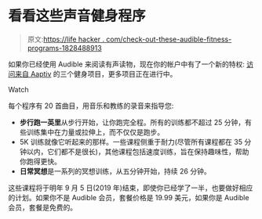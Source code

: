 # 看看这些声音健身程序

> 原文:[https://life hacker . com/check-out-these-audible-fitness-programs-1828488913](https://lifehacker.com/check-out-these-audible-fitness-programs-1828488913)

如果你已经使用 Audible 来阅读有声读物，现在你的帐户中有了一个新的特权: [访问来自 Aaptiv](https://www.audible.com/ep/aaptiv) 的三个健身项目，更多项目正在进行中。

Watch

每个程序有 20 首曲目，用音乐和教练的录音来指导您:

*   **步行跑一英里**从步行开始，让你跑完全程。所有的训练都不超过 25 分钟，有些训练集中在力量或拉伸上，而不仅仅是跑步。
*   5K 训练就像它听起来的那样。一些课程侧重于耐力(尽管所有课程都在 35 分钟以内，它们都不是很长)，其他课程包括速度训练，旨在保持趣味性，帮助你跑得更快。
*   **日常冥想**是一系列的冥想训练，从五分钟开始，持续 26 分钟。

这些课程将于明年 9 月 5 日(2019 年)结束，即使你已经学了一半，也要做好相应的计划。如果你不是 Audible 会员，套餐价格是 19.99 美元，如果你是 Audible 会员，套餐是免费的。